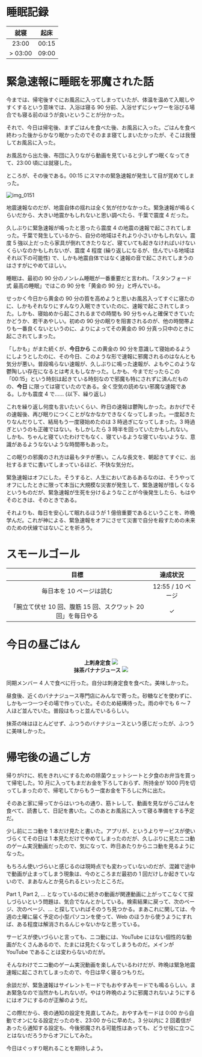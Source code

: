# 睡眠記録
| 就寝 | 起床 |
|:---:|:---:|
| 23:00 | 00:15 |
| > 03:00 | 09:00 |

# 緊急速報に睡眠を邪魔された話
今までは、帰宅後すぐにお風呂に入ってしまっていたが、体温を温めて入眠しやすくするという意味では、入浴は寝る 90 分前、入浴せずにシャワーを浴びる場合でも寝る前のほうが良いということが分かった。

それで、今日は帰宅後、まずごはんを食べた後、お風呂に入った。ごはんを食べ終わった後からかなり眠かったのでそのまま寝てしまいたかったが、そこは我慢してお風呂に入った。

お風呂から出た後、布団に入りながら動画を見ていると少しずつ眠くなってきて、23:00 頃には就寝した。

ところが、その後である。00:15 にスマホの緊急速報が発生して目が覚めてしまった。

![img_0151](/images/2018/10/img_0151.png)

地震速報なのだが、地震自体の揺れは全く気が付かなかった。緊急速報が鳴るくらいだから、大きい地震かもしれないと思い調べたら、千葉で震度 4 だった。

久しぶりに緊急速報が鳴ったと思ったら震度 4 の地震の速報で起こされてしまった。千葉で発生しているから、自分の地域はそれより小さいかもしれない。震度 5 強以上だったら家具が倒れてきたりなど、寝ていても起きなければいけないくらいなのかもしれないが、震度 4 程度 (繰り返しになるが、住んでいる地域はそれ以下の可能性) で、しかも地震自体ではなく速報の音で起こされてしまうのはさすがにやめてほしい。

睡眠は、最初の 90 分のノンレム睡眠が一番重要だと言われ、「スタンフォード式 最高の睡眠」ではこの 90 分を「黄金の 90 分」と呼んでいる。

せっかく今日から黄金の 90 分の質を高めようと思いお風呂入ってすぐに寝たのに、しかもそれなりにすんなり入眠できていたのに、速報で起こされてしまった。しかも、寝始めから起こされるまでの時間も 90 分ちゃんと確保できていたかどうか、若干あやしい。初めの 90 分の眠りを阻害されるのが、他の時間帯よりも一番良くないというのに、よりによってその黄金の 90 分真っ只中のときに起こされてしまった。

「しかも」がまた続くが、**今日から** この黄金の 90 分を意識して寝始めるようにしようとしたのに、その今日、このような形で速報に邪魔されるのはなんとも気分が悪い。普段鳴らない速報が、久しぶりに鳴った速報が、よもやこのような鬱陶しい存在になるとは考えもしなかった。しかも、今までだったらこの「00:15」という時刻は起きている時刻なので邪魔も特にされずに済んだものの、**今日** に限っては寝ていたのである。全く空気の読めない邪魔な速報である。しかも震度 4 で...... (以下、繰り返し)

これを繰り返し何度も言いたいくらい、昨日の速報は鬱陶しかった。おかげでその速報後、再び眠りにつくことがなかなかできなくなってしまった。一度起きたりなんだりして、結局もう一度寝始めたのは 3 時過ぎになってしまった。3 時過ぎというのも正確ではない。もしかしたら 3 時半を回っていたかもしれない。しかも、ちゃんと寝ていたわけでもなく、寝ているような寝ていないような、意識があるようなないような時間帯もあった。

この眠りの邪魔のされ方は最もタチが悪い。こんな長文を、朝起きてすぐに、出社するまでに書いてしまっているほど、不快な気分だ。

緊急速報はオフにした。そうすると、人生においてあるあるなのは、そうやってオフにしたときに限って本当に大規模な災害が発生して、緊急速報が惜しくなるというものだが、緊急速報が生死を分けるようなことが今後発生したら、もはやそのときは、そのときである。

それよりも、毎日を安心して眠れるほうが 1 億倍重要であるということを、昨晩学んだ。これが神による、緊急速報をオフにさせて災害で自分を殺すための未来のための伏線ではないことを祈ろう。

# スモールゴール
| 目標 | 達成状況 |
|:---:|:---:|
| 毎日本を 10 ページは読む | 12:55 / 10 ページ |
| 「腕立て伏せ 10 回、腹筋 15 回、スクワット 20 回」を毎日やる | ✓ |

# 今日の昼ごはん
<div align="center">
<strong>上刺身定食</strong>
<img src="/images/2018/10/img_0152.jpg">
</div>

<div align="center">
<strong>抹茶バナナジュース</strong>
<img src="/images/2018/10/img_0160.jpg">
</div>

同期メンバー 4 人で食べに行った。自分は刺身定食を食べた。美味しかった。

昼食後、近くのバナナジュース専門店にみんなで寄った。砂糖などを使わずに、しかも一つ一つその場で作っていた。そのため結構待った。雨の中でも 6 〜 7 人ほど並んでいた。普段はもっと並んでいるらしい。

抹茶の味はほとんどせず、ふつうのバナナジュースという感じだったが、ふつうに美味しかった。

# 帰宅後の過ごし方
帰りがけに、机をきれいにするための除菌ウェットシートと夕食のお弁当を買って帰宅した。10 月に入ってもまだお金を下ろしておらず、所持金が 1000 円を切ってしまったので、帰宅してからもう一度お金を下ろしに外に出た。

そのあと家に帰ってからはいつもの通り、筋トレして、動画を見ながらごはんを食べて、読書して、日記を書いた。このあとお風呂に入って寝る準備をする予定だ。

少し前にニコ動を 1 本だけ見たと書いた。アプリが、というよりサービスが使いづらくてその日は 1 本見ただけでやめてしまったのだが、久しぶりに見たニコ動のゲーム実況動画だったので、気になって、昨日あたりからニコ動を見るようになった。

もちろん使いづらいと感じるのは現時点でも変わっていないのだが、混雑で途中で動画が止まってしまう現象は、今のところまだ最初の 1 回だけしか起きていないので、まあなんとか見られるといったところだ。

Part 1, Part 2, ... となっているのに続きの動画が関連動画に上がってこなくて探しづらいという問題は、気合でなんとかしている。検索結果に戻って、次のページ、次のページ、... と探していればそのうち見つかる。まあこれに関しては、今週の土曜に届く予定の小型パソコンを使って、Web のほうから使うようにすれば、ある程度は解消されるんじゃないかなと思っている。

サービスが使いづらいと言っても、ニコ動には、YouTube にはない個性的な動画がたくさんあるので、たまには見たくなってしまうものだ。メインが YouTube であることは変わらないのだが。

そんなわけでニコ動のゲーム実況動画を楽しんでいるわけだが、昨晩は緊急地震速報に起こされてしまったので、今日は早く寝るつもりだ。

余談だが、緊急速報はサイレントモードでもおやすみモードでも鳴るらしい。まあ緊急なので当然かもしれないが。やはり昨晩のように邪魔されないようにするにはオフにするのが正解のようだ。

この際だから、夜の通知の設定を見直してみた。おやすみモードは 0:00 から自動でオンになる設定だったのを、23:00 からに早めた。3 分以内に 2 回着信があったら通知する設定も、今後邪魔される可能性はあっても、どうせ役に立つことはないだろうからオフにしてみた。

今日はぐっすり眠れることを期待しよう。
